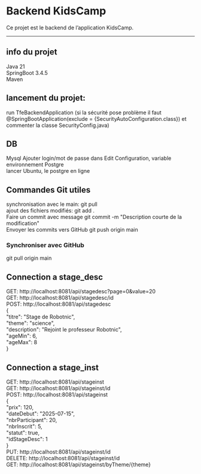 # Backend KidsCamp

Ce projet est le backend de l’application KidsCamp.

---
## info du projet
Java 21  
SpringBoot 3.4.5  
Maven  

## lancement du projet:
run TfeBackendApplication
(si la sécurité pose problème il faut @SpringBootApplication(exclude = {SecurityAutoConfiguration.class}) et commenter la classe SecurityConfig.java)

## DB
Mysql
Ajouter login/mot de passe dans Edit Configuration, variable environnement
Postgre  
lancer Ubuntu, le postgre en ligne   
## Commandes Git utiles
synchronisation avec le main:
git pull  
ajout des fichiers modifiés:
git add .  
Faire un commit avec message
git commit -m "Description courte de la modification"  
Envoyer les commits vers GitHub
git push origin main  

### Synchroniser avec GitHub

git pull origin main

## Connection a stage_desc
GET: http://localhost:8081/api/stagedesc?page=0&value=20  
GET: http://localhost:8081/api/stagedesc/id  
POST: http://localhost:8081/api/stagedesc  
{  
"titre": "Stage de Robotnic",  
"theme": "science",  
"description": "Rejoint le professeur Robotnic",  
"ageMin": 6,  
"ageMax": 8  
}  

## Connection a stage_inst
GET: http://localhost:8081/api/stageinst  
GET: http://localhost:8081/api/stageinst/id  
POST: http://localhost:8081/api/stageinst  
{  
"prix": 120,  
"dateDebut": "2025-07-15",  
"nbrParticipant": 20,  
"nbrInscrit": 5,  
"statut": true,  
"idStageDesc": 1  
}  
PUT: http://localhost:8081/api/stageinst/id  
DELETE: http://localhost:8081/api/stageinst/id  
GET: http://localhost:8081/api/stageinst/byTheme/{theme}  

